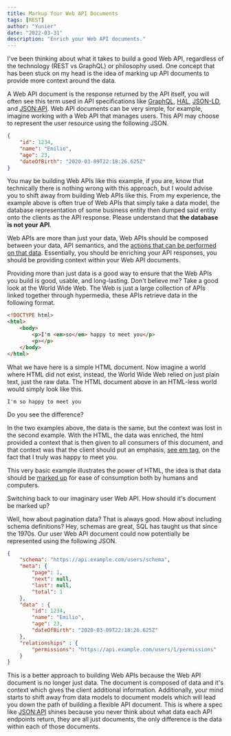 ```yaml
---
title: Markup Your Web API Documents
tags: [REST]
author: "Yunier"
date: "2022-03-31"
description: "Enrich your Web API documents."
---
```


I've been thinking about what it takes to build a good Web API, regardless of the technology (REST vs GraphQL) or philosophy used. One concept that has been stuck on my head is the idea of marking up API documents to provide more context around the data.

A Web API document is the response returned by the API itself, you will often see this term used in API specifications like [GraphQL](https://spec.graphql.org/October2021/#sec-Document), [HAL](https://stateless.group/hal_specification.html), [JSON-LD](https://w3c.github.io/json-ld-syntax/#loading-documents), and [JSON:API](https://jsonapi.org/format/#document-structure). Web API documents can be very simple, for example, imagine working with a Web API that manages users. This API may choose to represent the user resource using the following JSON.

```json
{
    "id": 1234,
    "name": "Emilio",
    "age": 23,
    "dateOfBirth": "2020-03-09T22:18:26.625Z" 
}
```

You may be building Web APIs like this example, if you are, know that technically there is nothing wrong with this approach, but I would advise you to shift away from building Web APIs like this. From my experience, the example above is often true of Web APIs that simply take a data model, the database representation of some business entity then dumped said entity onto the clients as the API response. Please understand that <b>the database is not your API</b>.

Web APIs are more than just your data, Web APIs should be composed between your data, API semantics, and the [actions that can be performed on that data](http://amundsen.com/blog/archives/1167). Essentially, you should be enriching your API responses, you should be providing context within your Web API documents.

Providing more than just data is a good way to ensure that the Web APIs you build is good, usable, and long-lasting. Don't believe me? Take a good look at the World Wide Web. The Web is just a large collection of APIs linked together through hypermedia, these APIs retrieve data in the following format.

```html
<!DOCTYPE html>
<html>
    <body>
        <p>I'm <em>so</em> happy to meet you</p>
        <p></p>
    </body>
</html>
```

What we have here is a simple HTML document. Now imagine a world where HTML did not exist, instead, the World Wide Web relied on just plain text, just the raw data. The HTML document above in an HTML-less world would simply look like this.

```text
I'm so happy to meet you
```

Do you see the difference?

In the two examples above, the data is the same, but the context was lost in the second example. With the HTML, the data was enriched, the html provided a context that is then given to all consumers of this document, and that context was that the client should put an emphasis, [see em tag](https://www.w3schools.com/tags/tag_em.asp), on the fact that I truly was happy to meet you.

This very basic example illustrates the power of HTML, the idea is that data should be [marked up](https://en.wikipedia.org/wiki/Markup_language) for ease of consumption both by humans and computers.

Switching back to our imaginary user Web API. How should it's document be marked up?

Well, how about pagination data? That is always good. How about including schema definitions? Hey, schemas are great, SQL has taught us that since the 1970s. Our user Web API document could now potentially be represented using the following JSON.

```JSON
{
    "schema": "https://api.example.com/users/schema",
    "meta": {
        "page": 1,
        "next": null,
        "last": null,
        "total": 1
    },
    "data" : {
        "id": 1234,
        "name": "Emilio",
        "age": 23,
        "dateOfBirth": "2020-03-09T22:18:26.625Z" 
    },
    "relationships" : {
        "permissions": "https://api.example.com/users/1/permissions"
    }
}
```

This is a better approach to building Web APIs because the Web API document is no longer just data. The document is composed of data and it's context which gives the client additional information. Additionally, your mind starts to shift away from data models to document models which will lead you down the path of building a flexible API document. This is where a spec like [JSON:API](https://jsonapi.org/) shines because you never think about what data each API endpoints return, they are all just documents, the only difference is the data within each of those documents.
